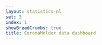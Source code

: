 ```yaml
---
layout: statistics-nl
set: 3
index: 1
showBreadCrumbs: true
title: CoronaMelder data dashboard
---
```


